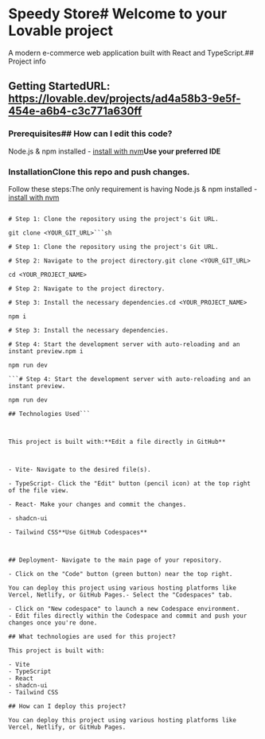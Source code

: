 # Speedy Store# Welcome to your Lovable project

A modern e-commerce web application built with React and TypeScript.## Project info

## Getting Started**URL**: https://lovable.dev/projects/ad4a58b3-9e5f-454e-a6b4-c3c771a630ff

### Prerequisites## How can I edit this code?

Node.js & npm installed - [install with nvm](https://github.com/nvm-sh/nvm#installing-and-updating)**Use your preferred IDE**

### InstallationClone this repo and push changes.

Follow these steps:The only requirement is having Node.js & npm installed - [install with nvm](https://github.com/nvm-sh/nvm#installing-and-updating)

````shFollow these steps:

# Step 1: Clone the repository using the project's Git URL.

git clone <YOUR_GIT_URL>```sh

# Step 1: Clone the repository using the project's Git URL.

# Step 2: Navigate to the project directory.git clone <YOUR_GIT_URL>

cd <YOUR_PROJECT_NAME>

# Step 2: Navigate to the project directory.

# Step 3: Install the necessary dependencies.cd <YOUR_PROJECT_NAME>

npm i

# Step 3: Install the necessary dependencies.

# Step 4: Start the development server with auto-reloading and an instant preview.npm i

npm run dev

```# Step 4: Start the development server with auto-reloading and an instant preview.

npm run dev

## Technologies Used```



This project is built with:**Edit a file directly in GitHub**



- Vite- Navigate to the desired file(s).

- TypeScript- Click the "Edit" button (pencil icon) at the top right of the file view.

- React- Make your changes and commit the changes.

- shadcn-ui

- Tailwind CSS**Use GitHub Codespaces**



## Deployment- Navigate to the main page of your repository.

- Click on the "Code" button (green button) near the top right.

You can deploy this project using various hosting platforms like Vercel, Netlify, or GitHub Pages.- Select the "Codespaces" tab.

- Click on "New codespace" to launch a new Codespace environment.
- Edit files directly within the Codespace and commit and push your changes once you're done.

## What technologies are used for this project?

This project is built with:

- Vite
- TypeScript
- React
- shadcn-ui
- Tailwind CSS

## How can I deploy this project?

You can deploy this project using various hosting platforms like Vercel, Netlify, or GitHub Pages.
````
